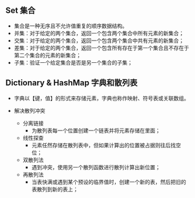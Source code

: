 
## Set 集合
- 集合是一种无序且不允许值重复的顺序数据结构。
- 并集：对于给定的两个集合，返回一个包含两个集合中所有元素的新集合；
- 交集：对于给定的两个集合，返回一个包含两个集合中共有元素的新集合；
- 差集：对于给定的两个集合，返回一个包含所有存在于第一个集合且不存在于第二个集合的元素的新集合；
- 子集：验证一个给定集合是否是另一个集合的子集；

## Dictionary & HashMap 字典和散列表
- 字典以【键，值】的形式来存储元素，字典也称作映射、符号表或关联数组。

- 解决散列冲突
  - 分离链接
    - 为散列表每一个位置创建一个链表并将元素存储在里面；
  - 线性探查
    - 元素任然存储在散列表中，但如果计算出的位置被占据则往后找空位；
  - 双散列法
    - 遇到冲突，使用另一个散列函数进行散列计算出新位置；
  - 再散列法
    - 当表快满或遇到某个预设的临界值时，创建一个新的表，然后把旧的表散列到新的表上；
